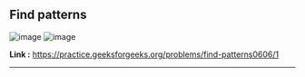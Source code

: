 ## Find patterns

![image](https://user-images.githubusercontent.com/23376002/201724587-380e2a14-7f43-4f0c-ba35-24f859d5dd77.png)
![image](https://user-images.githubusercontent.com/23376002/201724702-96122110-0179-453e-83b1-592f8576c17a.png)


**Link :** https://practice.geeksforgeeks.org/problems/find-patterns0606/1


---------------------------------------------------------------------------------------------------------------------------------------------------------




